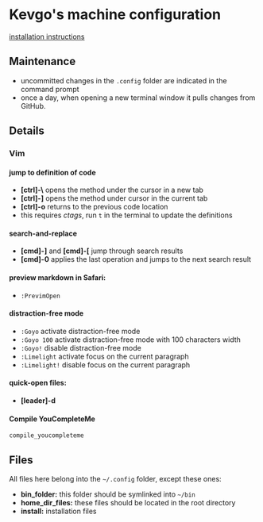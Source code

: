 # Kevgo's machine configuration

[installation instructions](install.md)


## Maintenance

- uncommitted changes in the `.config` folder are indicated in the command prompt
- once a day,
  when opening a new terminal window
  it pulls changes from GitHub.


## Details

### Vim

#### jump to definition of code
- __[ctrl]-\\__ opens the method under the cursor in a new tab
- __[ctrl]-]__ opens the method under cursor in the current tab
- __[ctrl]-o__ returns to the previous code location
- this requires _ctags_, run `t` in the terminal to update the definitions

#### search-and-replace
- __[cmd]-]__ and __[cmd]-[__ jump through search results
- __[cmd]-0__ applies the last operation and jumps to the next search result

#### preview markdown in Safari:
- `:PrevimOpen`

#### distraction-free mode
- `:Goyo` activate distraction-free mode
- `:Goyo 100` activate distraction-free mode with 100 characters width
- `:Goyo!` disable distraction-free mode
- `:Limelight` activate focus on the current paragraph
- `:Limelight!` disable focus on the current paragraph

#### quick-open files:
- __[leader]-d__

#### Compile YouCompleteMe

```
compile_youcompleteme
```


## Files

All files here belong into the `~/.config` folder, except these ones:
- __bin_folder:__ this folder should be symlinked into `~/bin`
- __home_dir_files:__ these files should be located in the root directory
- __install:__ installation files
